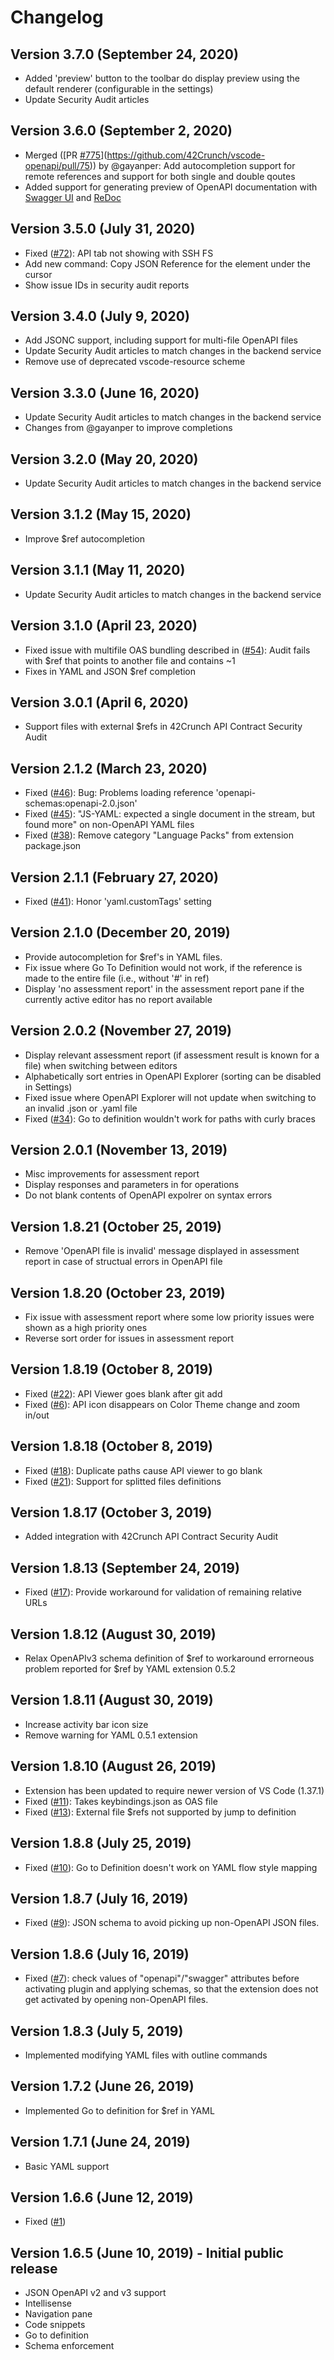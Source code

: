 # Changelog

## Version 3.7.0 (September 24, 2020)

* Added 'preview' button to the toolbar do display preview using the default renderer (configurable in the settings)
* Update Security Audit articles

## Version 3.6.0 (September 2, 2020)

* Merged ([PR [#775](https://github.com/42Crunch/vscode-openapi/issues/775)](https://github.com/42Crunch/vscode-openapi/pull/75)) by @gayanper: Add autocompletion support for remote references and support for both single and double qoutes
* Added support for generating preview of OpenAPI documentation with [Swagger UI](https://swagger.io/tools/swagger-ui/) and [ReDoc](https://github.com/Redocly/redoc)

## Version 3.5.0 (July 31, 2020)
* Fixed ([#72](https://github.com/42Crunch/vscode-openapi/issues/72)): API tab not showing with SSH FS
* Add new command: Copy JSON Reference for the element under the cursor
* Show issue IDs in security audit reports

## Version 3.4.0 (July 9, 2020)
* Add JSONC support, including support for multi-file OpenAPI files
* Update Security Audit articles to match changes in the backend service
* Remove use of deprecated vscode-resource scheme

## Version 3.3.0 (June 16, 2020)
* Update Security Audit articles to match changes in the backend service
* Changes from @gayanper to improve completions

## Version 3.2.0 (May 20, 2020)
* Update Security Audit articles to match changes in the backend service

## Version 3.1.2 (May 15, 2020)
* Improve $ref autocompletion

## Version 3.1.1 (May 11, 2020)
* Update Security Audit articles to match changes in the backend service

## Version 3.1.0 (April 23, 2020)
* Fixed issue with multifile OAS bundling described in ([#54](https://github.com/42Crunch/vscode-openapi/issues/54)): Audit fails with $ref that points to another file and contains ~1
* Fixes in YAML and JSON $ref completion

## Version 3.0.1 (April 6, 2020)
* Support files with external $refs in 42Crunch API Contract Security Audit

## Version 2.1.2 (March 23, 2020)
* Fixed ([#46](https://github.com/42Crunch/vscode-openapi/issues/46)): Bug: Problems loading reference 'openapi-schemas:openapi-2.0.json'
* Fixed ([#45](https://github.com/42Crunch/vscode-openapi/issues/45)): "JS-YAML: expected a single document in the stream, but found more" on non-OpenAPI YAML files
* Fixed ([#38](https://github.com/42Crunch/vscode-openapi/issues/38)): Remove category "Language Packs" from extension package.json

## Version 2.1.1 (February 27, 2020)
* Fixed ([#41](https://github.com/42Crunch/vscode-openapi/issues/41)): Honor 'yaml.customTags' setting

## Version 2.1.0 (December 20, 2019)
* Provide autocompletion for $ref's in YAML files.
* Fix issue where Go To Definition would not work, if the reference is made to the entire file (i.e., without '#' in ref)
* Display 'no assessment report' in the assessment report pane if the currently active editor has no report available

## Version 2.0.2 (November 27, 2019)
* Display relevant assessment report (if assessment result is known for a file) when switching between editors
* Alphabetically sort entries in OpenAPI Explorer (sorting can be disabled in Settings)
* Fixed issue where OpenAPI Explorer will not update when switching to an invalid .json or .yaml file
* Fixed ([#34](https://github.com/42Crunch/vscode-openapi/issues/34)): Go to definition wouldn't work for paths with curly braces

## Version 2.0.1 (November 13, 2019)
* Misc improvements for assessment report
* Display responses and parameters in for operations
* Do not blank contents of OpenAPI expolrer on syntax errors

## Version 1.8.21 (October 25, 2019)
* Remove 'OpenAPI file is invalid' message displayed in assessment report in case of structual errors in OpenAPI file

## Version 1.8.20 (October 23, 2019)
* Fix issue with assessment report where some low priority issues were shown as a high priority ones
* Reverse sort order for issues in assessment report

## Version 1.8.19 (October 8, 2019)
* Fixed ([#22](https://github.com/42Crunch/vscode-openapi/issues/22)): API Viewer goes blank after git add
* Fixed ([#6](https://github.com/42Crunch/vscode-openapi/issues/6)): API icon disappears on Color Theme change and zoom in/out

## Version 1.8.18 (October 8, 2019)
* Fixed ([#18](https://github.com/42Crunch/vscode-openapi/issues/18)): Duplicate paths cause API viewer to go blank
* Fixed ([#21](https://github.com/42Crunch/vscode-openapi/issues/21)): Support for splitted files definitions

## Version 1.8.17 (October 3, 2019)
* Added integration with 42Crunch API Contract Security Audit

## Version 1.8.13 (September 24, 2019)
* Fixed ([#17](https://github.com/42Crunch/vscode-openapi/issues/17)): Provide workaround for validation of remaining relative URLs

## Version 1.8.12 (August 30, 2019)
* Relax OpenAPIv3 schema definition of $ref to workaround errorneous problem reported for $ref by YAML extension 0.5.2

## Version 1.8.11 (August 30, 2019)
* Increase activity bar icon size
* Remove warning for YAML 0.5.1 extension

## Version 1.8.10 (August 26, 2019)
* Extension has been updated to require newer version of VS Code (1.37.1)
* Fixed ([#11](https://github.com/42Crunch/vscode-openapi/issues/11)): Takes keybindings.json as OAS file
* Fixed ([#13](https://github.com/42Crunch/vscode-openapi/issues/13)): External file $refs not supported by jump to definition

## Version 1.8.8 (July 25, 2019)
* Fixed ([#10](https://github.com/42Crunch/vscode-openapi/issues/10)): Go to Definition doesn't work on YAML flow style mapping

## Version 1.8.7 (July 16, 2019)
* Fixed ([#9](https://github.com/42Crunch/vscode-openapi/issues/9)): JSON schema to avoid picking up non-OpenAPI JSON files.

## Version 1.8.6 (July 16, 2019)
* Fixed ([#7](https://github.com/42Crunch/vscode-openapi/issues/7)): check values of "openapi"/"swagger" attributes before activating plugin and applying schemas, so that the extension does not get activated by opening non-OpenAPI files.

## Version 1.8.3 (July 5, 2019)
* Implemented modifying YAML files with outline commands

## Version 1.7.2 (June 26, 2019)
* Implemented Go to definition for $ref in YAML

## Version 1.7.1 (June 24, 2019)
* Basic YAML support

## Version 1.6.6 (June 12, 2019)
* Fixed ([#1](https://github.com/42Crunch/vscode-openapi/issues/1))

## Version 1.6.5 (June 10, 2019) - Initial public release
* JSON OpenAPI v2 and v3 support
* Intellisense
* Navigation pane
* Code snippets
* Go to definition
* Schema enforcement
